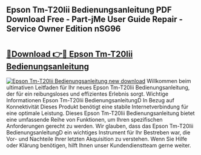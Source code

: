 ## Epson Tm-T20Iii Bedienungsanleitung PDF Download Free - Part-jMe User Guide Repair - Service Owner Edition nSG96

# <h2><a href="http://df5t0l3.blite.top/?on=Epson+Tm-T20Iii+Bedienungsanleitung">🔗Download 👉🔴 Epson Tm-T20Iii Bedienungsanleitung</a></h2>

[![Epson Tm-T20Iii Bedienungsanleitung new download](https://i.imgur.com/lujVjoI.png)](http://df5t0l3.blite.top/?on=Epson+Tm-T20Iii+Bedienungsanleitung)
Willkommen beim ultimativen Leitfaden für Ihr neues Epson Tm-T20Iii Bedienungsanleitung, der für ein reibungsloses und effizientes Erlebnis sorgt. Wichtige Informationen Epson Tm-T20Iii BedienungsanleitungD In Bezug auf Konnektivität Dieses Produkt benötigt eine stabile Internetverbindung für eine optimale Leistung. Dieses Epson Tm-T20Iii Bedienungsanleitung bietet eine umfassende Reihe von Funktionen, um Ihren spezifischen Anforderungen gerecht zu werden. Wir glauben, dass das Epson Tm-T20Iii BedienungsanleitungD ein wichtiges Instrument für Ihr Bestreben war, die Vor- und Nachteile Ihrer letzten Akquisition zu verstehen. Wenn Sie Hilfe oder Klärung benötigen, hilft Ihnen unser Kundendienstteam gerne weiter.
